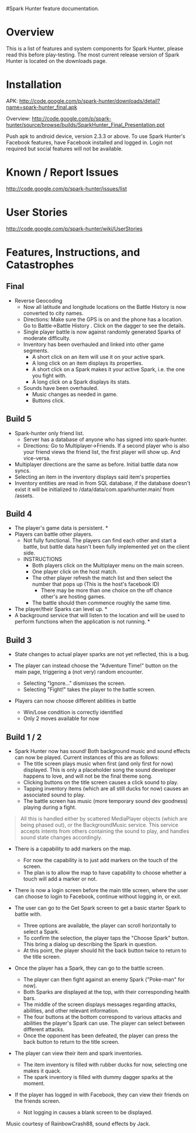 #Spark Hunter feature documentation.

# Overview #

This is a list of features and system components for Spark Hunter, please read this before play-testing. The most current release version of Spark Hunter is located on the downloads page.

# Installation #

APK:
http://code.google.com/p/spark-hunter/downloads/detail?name=spark-hunter_final.apk

Overview:
http://code.google.com/p/spark-hunter/source/browse/builds/SparkHunter_Final_Presentation.ppt

Push apk to android device, version 2.3.3 or above.
To use Spark Hunter's Facebook features, have Facebook installed and logged in. Login not required but social features will not be available.

# Known / Report Issues #
http://code.google.com/p/spark-hunter/issues/list

# User Stories #
http://code.google.com/p/spark-hunter/wiki/UserStories

# Features, Instructions, and Catastrophes #

## Final ##
  * Reverse Geocoding
    * Now all latitude and longitude locations on the Battle History is now converted to city names.
    * Directions: Make sure the GPS is on and the phone has a location. Go to Battle->Battle History . Click on the dagger to see the details.
    * Single player battle is now against randomly generated Sparks of moderate difficulty.
    * Inventory has been overhauled and linked into other game segments.
      * A short click on an item will use it on your active spark.
      * A long click on an item displays its properties.
      * A short click on a Spark makes it your active Spark, i.e. the one you fight with.
      * A long click on a Spark displays its stats.
    * Sounds have been overhauled.
      * Music changes as needed in game.
      * Buttons click.

## Build 5 ##
  * Spark-hunter only friend list.
    * Server has a database of anyone who has signed into spark-hunter.
    * Directions: Go to Multiplayer->Friends. If a second player who is also your friend views the friend list, the first player will show up. And vice-versa.
  * Multiplayer directions are the same as before. Initial battle data now syncs.
  * Selecting an item in the inventory displays said item's properties
  * Inventory entities are read in from SQL database, if the database doesn't exist it will be initialized to /data/data/com.sparkhunter.main/ from /assets.


## Build 4 ##
  * The player's game data is persistent.
    * 
  * Players can battle other players.
    * Not fully functional. The players can find each other and start a battle, but battle data hasn't been fully implemented yet on the client side.
    * INSTRUCTIONS
      * Both players click on the Multiplayer menu on the main screen.
      * One player click on the host match.
      * The other player refresh the match list and then select the number that pops up (This is the host's facebook ID)
        * There may be more than one choice on the off chance other's are hosting games.
      * The battle should then commence roughly the same time.
  * The player/their Sparks can level up.
    * 
  * A background service that will listen to the location and will be     used to perform functions when the application is not running.
    * 


## Build 3 ##
  * State changes to actual player sparks are not yet reflected, this is a bug.

  * The player can instead choose the "Adventure Time!" button on the main page, triggering a (not very) random encounter.
    * Selecting "Ignore..." dismisses the screen.
    * Selecting "Fight!" takes the player to the battle screen.

  * Players can now choose different abilities in battle
    * Win/Lose condition is correctly identified
    * Only 2 moves available for now

## Build 1 / 2 ##

  * Spark Hunter now has sound! Both background music and sound effects can now be played. Current instances of this are as follows:
    * The title screen plays music when first (and only first for now) displayed. This is only a placeholder song the sound developer happens to love, and will not be the final theme song.
    * Clicking buttons on the title screen causes a click sound to play.
    * Tapping inventory items (which are all still ducks for now) causes an associated sound to play.
    * The battle screen has music (more temporary sound dev goodness) playing during a fight.
> All this is handled either by scattered MediaPlayer objects (which are being phased out), or the BackgroundMusic service. This service accepts intents from others containing the sound to play, and handles sound state changes accordingly.

  * There is a capability to add markers on the map.
    * For now the capability is to just add markers on the touch of the screen.
    * The plan is to allow the map to have capability to choose whether a touch will add a marker or not.

  * There is now a login screen before the main title screen, where the user can choose to login to Facebook, continue without logging in, or exit.

  * The user can go to the Get Spark screen to get a basic starter Spark to battle with.
    * Three options are available, the player can scroll horizontally to select a Spark.
    * To confirm the selection, the player taps the "Choose Spark" button. This bring a dialog up describing the Spark in question.
    * At this point, the player should hit the back button twice to return to the title screen.

  * Once the player has a Spark, they can go to the battle screen.
    * The player can then fight against an enemy Spark ("Poke-man" for now).
    * Both Sparks are displayed at the top, with their corresponding health bars.
    * The middle of the screen displays messages regarding attacks, abilities, and other relevant information.
    * The four buttons at the bottom correspond to various attacks and abilities the player's Spark can use. The player can select between different attacks.
    * Once the opponent has been defeated, the player can press the back button to return to the title screen.

  * The player can view their item and spark inventories.
    * The item inventory is filled with rubber ducks for now, selecting one makes it quack.
    * The spark inventory is filled with dummy dagger sparks at the moment.

  * If the player has logged in with Facebook, they can view their friends on the friends screen.
    * Not logging in causes a blank screen to be displayed.

Music courtesy of RainbowCrash88, sound effects by Jack.